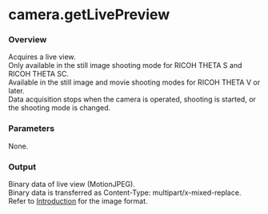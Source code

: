 # camera.getLivePreview

### Overview

Acquires a live view.   
Only available in the still image shooting mode for RICOH THETA S and RICOH THETA SC.   
Available in the still image and movie shooting modes for RICOH THETA V or later.  
 Data acquisition stops when the camera is operated, shooting is started, or the shooting mode is changed.

### Parameters

None.

### Output

Binary data of live view (MotionJPEG).   
Binary data is transferred as Content-Type: multipart/x-mixed-replace.   
Refer to [Introduction](../../theta-api-introduction/README.md) for the image format.
